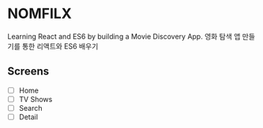# NOMFILX

Learning React and ES6 by building a Movie Discovery App.
영화 탐색 앱 만들기를 통한 리액트와 ES6 배우기

## Screens

- [ ] Home
- [ ] TV Shows
- [ ] Search
- [ ] Detail